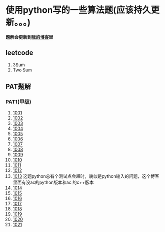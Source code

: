 # 使用python写的一些算法题(应该持久更新。。。)

**题解会更新到[我的博客](https://blog.csdn.net/lsc_333)里**

## leetcode
1. 3Sum
2. Two Sum
## PAT题解
### PAT1(甲级)
1. [1001](https://blog.csdn.net/LSC_333/article/details/90144708)
2. [1002](https://blog.csdn.net/LSC_333/article/details/90180525)
3. [1003](https://blog.csdn.net/LSC_333/article/details/90206368)
4. [1004](https://blog.csdn.net/LSC_333/article/details/90246845)
5. [1005](https://blog.csdn.net/LSC_333/article/details/90261035)
6. [1006](https://blog.csdn.net/LSC_333/article/details/90319384)
7. [1007](https://blog.csdn.net/LSC_333/article/details/90341968)
8. [1008](https://blog.csdn.net/LSC_333/article/details/90342065)
9. [1009](https://blog.csdn.net/LSC_333/article/details/90379145)
10. [1010](https://blog.csdn.net/LSC_333/article/details/90413142)
11. [1011](https://blog.csdn.net/LSC_333/article/details/90450734)
12. [1012](https://blog.csdn.net/LSC_333/article/details/90487022)
13. [1013](https://blog.csdn.net/LSC_333/article/details/90214169)
这题python总有个测试点会超时，貌似是python输入的问题，这个博客里面有没ac的python版本和ac
的c++版本
14. [1014](https://blog.csdn.net/LSC_333/article/details/90246469)
15. [1015](https://blog.csdn.net/LSC_333/article/details/90265345)
16. [1016](https://blog.csdn.net/LSC_333/article/details/90319281)
17. [1017](https://blog.csdn.net/LSC_333/article/details/90341968)
18. [1018](https://blog.csdn.net/LSC_333/article/details/90378805)
19. [1019](https://blog.csdn.net/LSC_333/article/details/90405008)
20. [1020](https://blog.csdn.net/LSC_333/article/details/90450449)
21. [1021](https://blog.csdn.net/LSC_333/article/details/90484819)
